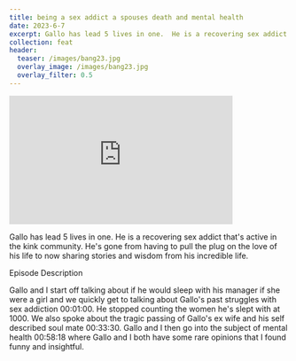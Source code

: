 ```yaml
---
title: being a sex addict a spouses death and mental health
date: 2023-6-7
excerpt: Gallo has lead 5 lives in one.  He is a recovering sex addict that's active in the kink community.  He's gone from having to pull the plug on the love of his life to now sharing stories and wisdom from his incredible life.
collection: feat
header:
  teaser: /images/bang23.jpg
  overlay_image: /images/bang23.jpg
  overlay_filter: 0.5
---
```


<iframe src='https://open.spotify.com/embed/episode/2LvqG4fnYSB4rbOdAfvCg9' width='80%' height='232' frameborder='0' allowtransparency='true' allow='encrypted-media'></iframe>

Gallo has lead 5 lives in one.  He is a recovering sex addict that's active in the kink community.  He's gone from having to pull the plug on the love of his life to now sharing stories and wisdom from his incredible life.

 

Episode Description

Gallo and I start off talking about if he would sleep with his manager if she were a girl and we quickly get to talking about Gallo's past struggles with sex addiction 00:01:00.  He stopped counting the women he's slept with at 1000.  We also spoke about the tragic passing of Gallo's ex wife and his self described soul mate 00:33:30.  Gallo and I then go into the subject of mental health 00:58:18 where Gallo and I both have some rare opinions that I found funny and insightful.
